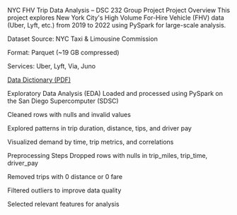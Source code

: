 NYC FHV Trip Data Analysis – DSC 232 Group Project
Project Overview
This project explores New York City's High Volume For-Hire Vehicle (FHV) data (Uber, Lyft, etc.) from 2019 to 2022 using PySpark for large-scale analysis.

Dataset
Source: NYC Taxi & Limousine Commission

Format: Parquet (~19 GB compressed)

Services: Uber, Lyft, Via, Juno

[Data Dictionary (PDF)](data_dictionary_trip_records_hvfhs.pdf)

Exploratory Data Analysis (EDA)
Loaded and processed using PySpark on the San Diego Supercomputer (SDSC)

Cleaned rows with nulls and invalid values

Explored patterns in trip duration, distance, tips, and driver pay

Visualized demand by time, trip metrics, and correlations

Preprocessing Steps
Dropped rows with nulls in trip_miles, trip_time, driver_pay

Removed trips with 0 distance or 0 fare

Filtered outliers to improve data quality

Selected relevant features for analysis
